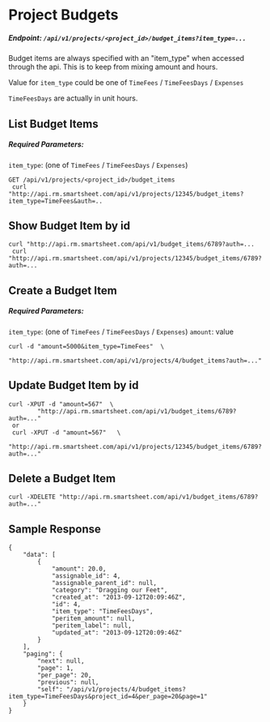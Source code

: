 # Project Budgets

##### Endpoint: `/api/v1/projects/<project_id>/budget_items?item_type=...`

Budget items are always specified with an "item_type" when accessed through the api. This is to keep from mixing amount and hours.

Value for `item_type` could be one of `TimeFees` / `TimeFeesDays` / `Expenses`

`TimeFeesDays` are actually in unit hours.

## List Budget Items

##### Required Parameters:

`item_type`: <value>(one of `TimeFees` / `TimeFeesDays` / `Expenses`)</value>

```
GET /api/v1/projects/<project_id>/budget_items
 curl "http://api.rm.smartsheet.com/api/v1/projects/12345/budget_items?item_type=TimeFees&auth=..
```

## Show Budget Item by id

```
curl "http://api.rm.smartsheet.com/api/v1/budget_items/6789?auth=...
 curl "http://api.rm.smartsheet.com/api/v1/projects/12345/budget_items/6789?auth=...
```

## Create a Budget Item

##### Required Parameters:

`item_type`: <value>(one of `TimeFees` / `TimeFeesDays` / `Expenses`)
`amount`: value<value></value></value>

```
curl -d "amount=5000&item_type=TimeFees"  \
            "http://api.rm.smartsheet.com/api/v1/projects/4/budget_items?auth=..."
```

## Update Budget Item by id

```
curl -XPUT -d "amount=567"  \
        "http://api.rm.smartsheet.com/api/v1/budget_items/6789?auth=..."
 or
 curl -XPUT -d "amount=567"   \
        "http://api.rm.smartsheet.com/api/v1/projects/12345/budget_items/6789?auth=..."
```

## Delete a Budget Item

```
curl -XDELETE "http://api.rm.smartsheet.com/api/v1/budget_items/6789?auth=..."
```

## Sample Response

```
{
    "data": [
        {
            "amount": 20.0,
            "assignable_id": 4,
            "assignable_parent_id": null,
            "category": "Dragging our Feet",
            "created_at": "2013-09-12T20:09:46Z",
            "id": 4,
            "item_type": "TimeFeesDays",
            "peritem_amount": null,
            "peritem_label": null,
            "updated_at": "2013-09-12T20:09:46Z"
        }
    ],
    "paging": {
        "next": null,
        "page": 1,
        "per_page": 20,
        "previous": null,
        "self": "/api/v1/projects/4/budget_items?item_type=TimeFeesDays&project_id=4&per_page=20&page=1"
    }
}
```
